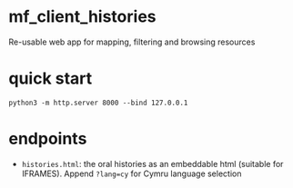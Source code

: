 # mf_client_histories
Re-usable web app for mapping, filtering and browsing resources

# quick start

	python3 -m http.server 8000 --bind 127.0.0.1

# endpoints

* `histories.html`:
	the oral histories as an embeddable html (suitable for IFRAMES). Append `?lang=cy` for Cymru language selection
